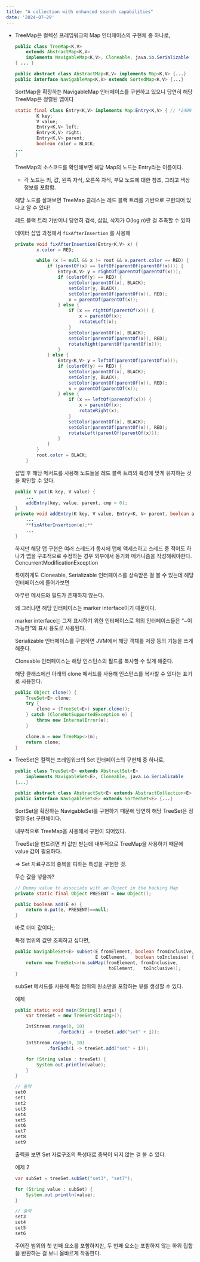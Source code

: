 ```yaml
---
title: "A collection with enhanced search capabilities"
date: '2024-07-29'
---
```


- TreeMap은 컬렉션 프레임워크의 Map 인터페이스의 구현체 중 하나로,
    
    ```java
    public class TreeMap<K,V>
        extends AbstractMap<K,V>
        implements NavigableMap<K,V>, Cloneable, java.io.Serializable
    { ... }
    
    public abstract class AbstractMap<K,V> implements Map<K,V> {...}
    public interface NavigableMap<K,V> extends SortedMap<K,V> {...}
    ```
    
    SortMap을 확장하는 NavigableMap 인터페이스를 구현하고 있으니 당연히 해당 TreeMap은 정렬된 맵이다
    
    ```java
    static final class Entry<K,V> implements Map.Entry<K,V> { // *2409 line*
            K key;
            V value;
            Entry<K,V> left;
            Entry<K,V> right;
            Entry<K,V> parent;
            boolean color = BLACK;
    ...
    }
    ```
    
    TreeMap의 소스코드를 확인해보면 해당 Map의 노드는 Entry라는 이름이다. 
    
    - 각 노드는 키, 값, 왼쪽 자식, 오른쪽 자식, 부모 노드에 대한 참조, 그리고 색상 정보를 포함함.
    
    해당 노드를 살펴보면 TreeMap 클래스는 레드 블랙 트리를 기반으로 구현되어 있다고 알 수 있다!
    
    레드 블랙 트리 기반이니 당연히 검색, 삽입, 삭제가 O(log *n*)란 걸 추측할 수 있따
    
    데이터 삽입 과정에서 `fixAfterInsertion` 를 사용해 
    
    ```java
    private void fixAfterInsertion(Entry<K,V> x) {
            x.color = RED;
    
            while (x != null && x != root && x.parent.color == RED) {
                if (parentOf(x) == leftOf(parentOf(parentOf(x)))) {
                    Entry<K,V> y = rightOf(parentOf(parentOf(x)));
                    if (colorOf(y) == RED) {
                        setColor(parentOf(x), BLACK);
                        setColor(y, BLACK);
                        setColor(parentOf(parentOf(x)), RED);
                        x = parentOf(parentOf(x));
                    } else {
                        if (x == rightOf(parentOf(x))) {
                            x = parentOf(x);
                            rotateLeft(x);
                        }
                        setColor(parentOf(x), BLACK);
                        setColor(parentOf(parentOf(x)), RED);
                        rotateRight(parentOf(parentOf(x)));
                    }
                } else {
                    Entry<K,V> y = leftOf(parentOf(parentOf(x)));
                    if (colorOf(y) == RED) {
                        setColor(parentOf(x), BLACK);
                        setColor(y, BLACK);
                        setColor(parentOf(parentOf(x)), RED);
                        x = parentOf(parentOf(x));
                    } else {
                        if (x == leftOf(parentOf(x))) {
                            x = parentOf(x);
                            rotateRight(x);
                        }
                        setColor(parentOf(x), BLACK);
                        setColor(parentOf(parentOf(x)), RED);
                        rotateLeft(parentOf(parentOf(x)));
                    }
                }
            }
            root.color = BLACK;
        }
    ```
    
    삽입 후 해당 메서드를 사용해 노드들을 레드 블랙 트리의 특성에 맞게 유지하는 것을 확인할 수 있다.
    
    ```java
    public V put(K key, V value) {
    	...
    	addEntry(key, value, parent, cmp < 0);
    }
    private void addEntry(K key, V value, Entry<K, V> parent, boolean addToLeft) {
        ...
        **fixAfterInsertion(e);**
        ...
    }
    ```
    
    하지만 해당 맵 구현은 여러 스레드가 동시에 맵에 액세스하고 스레드 중 적어도 하나가 맵을 구조적으로 수정하는 경우 외부에서 동기화 메커니즘을 작성해줘야한다. ConcurrentModificationException
    
    특이하게도 Cloneable, Serializable 인터페이스를 상속받은 걸 볼 수 있는데 해당 인터페이스에 들어가보면
    
    아무런 메서드와 필드가 존재하지 않는다. 
    
    왜 그러냐면 해당 인터페이스는 marker interface이기 때문이다. 
    
    marker interface는 그저 표시하기 위한 인터페이스로 위의 인터페이스들은 “~이 가능한”의 표시 용도로 사용된다.
    
    Serializable 인터페이스를 구현하면 JVM에서 해당 객체를 저장 등의 기능을 쓰게 해준다.
    
    Cloneable 인터페이스는 해당 인스턴스의 필드를 복사할 수 있게 해준다.
    
    해당 클래스에선 아래의 clone 메서드를 사용해 인스턴스를 복사할 수 있다는 표기로 사용한다. 
    
    ```java
    public Object clone() {
        TreeSet<E> clone;
        try {
            clone = (TreeSet<E>) super.clone();
        } catch (CloneNotSupportedException e) {
            throw new InternalError(e);
        }
    
        clone.m = new TreeMap<>(m);
        return clone;
    }
    ```
    
- TreeSet은 컬렉션 프레임워크의 Set 인터페이스의 구현체 중 하나로,
    
    ```java
    public class TreeSet<E> extends AbstractSet<E>
        implements NavigableSet<E>, Cloneable, java.io.Serializable
    {...}
    
    public abstract class AbstractSet<E> extends AbstractCollection<E> implements Set<E> {...}
    public interface NavigableSet<E> extends SortedSet<E> {...}
    ```
    
    SortSet을 확장하는 NavigableSet를 구현하기 때문에 당연히 해당 TreeSet은 정렬된 Set 구현체이다.
    
    내부적으로 TreeMap을 사용해서 구현이 되어있다.
    
    TreeSet을 만드려면 키 값만 받는데 내부적으로 TreeMap을 사용하기 때문에 value 값이 필요하다.
    
    ⇒ Set 자료구조의 중복을 피하는 특성을 구현한 것.
    
    무슨 값을 넣을까? 
    
    ```java
    // Dummy value to associate with an Object in the backing Map
    private static final Object PRESENT = new Object();
    
    public boolean add(E e) {
        return m.put(e, PRESENT)==null;
    }
    ```
    
    바로 더미 값이다;;
    
    특정 범위의 값만 조회하고 싶다면,
    
    ```java
    public NavigableSet<E> subSet(E fromElement, boolean fromInclusive,
                                  E toElement,   boolean toInclusive) {
        return new TreeSet<>(m.subMap(fromElement, fromInclusive,
                                       toElement,   toInclusive));
    }
    ```
    
    subSet 메서드를 사용해 특정 범위의 원소만을 포함하는 뷰를 생성할 수 있다. 
    
    예제 
    
    ```java
    public static void main(String[] args) {
        var treeSet = new TreeSet<String>();
    
        IntStream.range(0, 10)
                    .forEach(i -> treeSet.add("set" + i));
    
        IntStream.range(0, 10)
                .forEach(i -> treeSet.add("set" + i));
    
        for (String value : treeSet) {
            System.out.println(value);
        }
    }
    ```
    
    ```java
    // 출력
    set0
    set1
    set2
    set3
    set4
    set5
    set6
    set7
    set8
    set9
    ```
    
    출력을 보면 Set 자료구조의 특성대로 중복이 되지 않는 걸 볼 수 있다. 
    
    예제 2
    
    ```java
    var subSet = treeSet.subSet("set3", "set7");
    
    for (String value : subSet) {
        System.out.println(value);
    }
    ```
    
    ```java
    // 출력
    set3
    set4
    set5
    set6
    ```
    
    주어진 범위의 첫 번째 요소를 포함하지만, 두 번째 요소는 포함하지 않는 하위 집합을 반환하는 걸 보니 올바르게 작동한다.